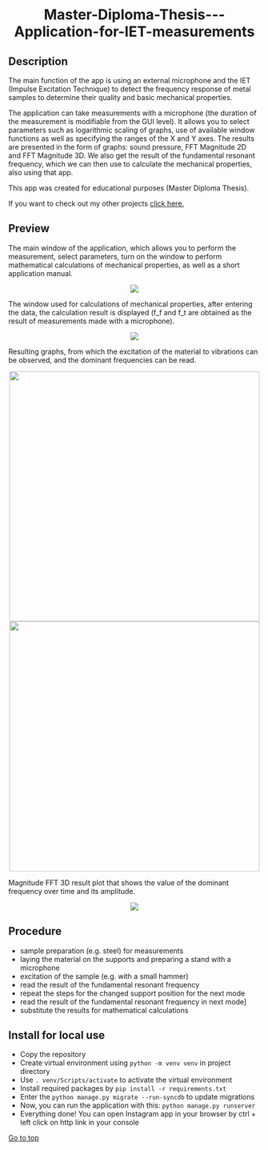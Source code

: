 # <p align=center> <a name="top">Master-Diploma-Thesis---Application-for-IET-measurements </a></p>  

## Description
The main function of the app is using an external microphone and the IET (Impulse Excitation Technique) to detect the frequency response of metal samples to determine their quality and basic mechanical properties.

The application can take measurements with a microphone (the duration of the measurement is modifiable from the GUI level). It allows you to select parameters such as logarithmic scaling of graphs, use of available window functions as well as specifying the ranges of the X and Y axes. The results are presented in the form of graphs: sound pressure, FFT Magnitude 2D and FFT Magnitude 3D. We also get the result of the fundamental resonant frequency, which we can then use to calculate the mechanical properties, also using that app.

This app was created for educational purposes (Master Diploma Thesis).

If you want to check out my other projects [click here.](https://github.com/krzysztofgrabczynski)

## Preview
The main window of the application, which allows you to perform the measurement, select parameters, turn on the window to perform mathematical calculations of mechanical properties, as well as a short application manual.
<p align="center">
  <img src="https://github.com/krzysztofgrabczynski/Master-Diploma-Thesis---Application-for-IET-measurements/assets/90046128/90035b0d-eda8-45ce-b215-0190b6284851">
</p>

The window used for calculations of mechanical properties, after entering the data, the calculation result is displayed (f_f and f_t are obtained as the result of measurements made with a microphone).
<p align="center">
  <img src="https://github.com/krzysztofgrabczynski/Master-Diploma-Thesis---Application-for-IET-measurements/assets/90046128/5fce890f-5edc-482d-822c-8bb04df58821">
</p>

Resulting graphs, from which the excitation of the material to vibrations can be observed, and the dominant frequencies can be read.
<p align="center">
  <img src="https://github.com/krzysztofgrabczynski/Master-Diploma-Thesis---Application-for-IET-measurements/assets/90046128/30b14641-f1c9-47b8-9119-8df1a3a303a5" width="500">
  <img src="https://github.com/krzysztofgrabczynski/Master-Diploma-Thesis---Application-for-IET-measurements/assets/90046128/e710fa0a-c22e-47f7-b1ea-8cba2bb1a542" width="500">
</p>

Magnitude FFT 3D result plot that shows the value of the dominant frequency over time and its amplitude.
<p align="center">
  <img src="https://github.com/krzysztofgrabczynski/Master-Diploma-Thesis---Application-for-IET-measurements/assets/90046128/4e57b97e-bd6d-4fd5-bd4c-a980ebacd29e">
</p>

## Procedure

- sample preparation (e.g. steel) for measurements
- laying the material on the supports and preparing a stand with a microphone
- excitation of the sample (e.g. with a small hammer)
- read the result of the fundamental resonant frequency
- repeat the steps for the changed support position for the next mode
- read the result of the fundamental resonant frequency in next mode]
- substitute the results for mathematical calculations


## Install for local use 
- Copy the repository
- Create virtual environment using ``` python -m venv venv ``` in project directory
- Use ``` . venv/Scripts/activate ``` to activate the virtual environment
- Install required packages by ``` pip install -r requirements.txt ```
- Enter the ``` python manage.py migrate --run-syncdb ``` to update migrations
- Now, you can run the application with this: ``` python manage.py runserver ```
- Everything done! You can open Instagram app in your browser by ctrl + left click on http link in your console

[Go to top](#top) 
